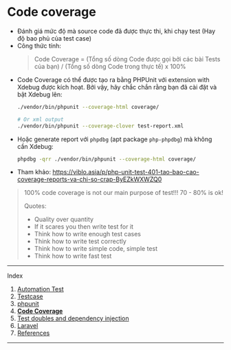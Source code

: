 # Code coverage
- Đánh giá mức độ mà source code đã được thực thi, khi chạy test (Hay độ bao phủ của test case)
- Công thức tính:
  > Code Coverage = (Tổng số dòng Code được gọi bởi các bài Tests của bạn) / (Tổng số dòng Code trong thực tế) x 100%
- Code Coverage có thể được tạo ra bằng PHPUnit với extension with Xdebug được kích hoạt. Bởi vậy, hãy chắc chắn rằng bạn đã cài đặt và bật Xdebug lên:
  ```sh
  ./vendor/bin/phpunit --coverage-html coverage/

  # Or xml output
  ./vendor/bin/phpunit --coverage-clover test-report.xml
  ```
- Hoặc generate report với `phpdbg` (apt package `php-phpdbg`) mà không cần Xdebug:
  ```sh
  phpdbg -qrr ./vendor/bin/phpunit --coverage-html coverage/
  ```
- Tham khảo: https://viblo.asia/p/php-unit-test-401-tao-bao-cao-coverage-reports-va-chi-so-crap-ByEZkWXWZQ0

> 100% code coverage is not our main purpose of test!!! 70 - 80% is ok!
>
> Quotes:
> - Quality over quantity
> - If it scares you then write test for it
> - Think how to write enough test cases
> - Think how to write test correctly
> - Think how to write simple code, simple test
> - Think how to write fast test

---
Index
1. [Automation Test](./01-automation-test.md)
2. [Testcase](./02-testcase.md)
3. [phpunit](./03-phpunit.md)
4. **[Code Coverage](./04-code-coverage.md)**
5. [Test doubles and dependency injection](./05-mock-stub-dependency-injection.md)
6. [Laravel](./06-laravel.md)
7. [References](./07-references.md)
---
